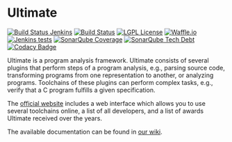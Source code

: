 # Ultimate
[![Build Status Jenkins](https://monteverdi.informatik.uni-freiburg.de/ci/buildStatus/icon?job=Ultimate (GitHub))](http://monteverdi.informatik.uni-freiburg.de/ci/job/Ultimate (GitHub))
[![Build Status](https://travis-ci.org/ultimate-pa/ultimate.svg)](https://travis-ci.org/ultimate-pa/ultimate)
[![LGPL License](http://img.shields.io/badge/license-LGPLv3-brightgreen.svg)](https://www.gnu.org/licenses/lgpl.html)
[![Waffle.io](https://img.shields.io/waffle/label/ultimate-pa/ultimate/in%20progress.svg?maxAge=1800)](https://waffle.io/ultimate-pa/ultimate)
[![Jenkins tests](https://img.shields.io/jenkins/t/https/monteverdi.informatik.uni-freiburg.de/ci/job/Ultimate%20Nightly.svg?maxAge=1800)]()
[![SonarQube Coverage](https://img.shields.io/sonar/https/monteverdi.informatik.uni-freiburg.de/sonar/de.uni_freiburg.informatik.ultimate:mavenparent/coverage.svg?maxAge=1800)](https://monteverdi.informatik.uni-freiburg.de/sonar/overview?id=6196)
[![SonarQube Tech Debt](https://img.shields.io/sonar/https/monteverdi.informatik.uni-freiburg.de/sonar/de.uni_freiburg.informatik.ultimate:mavenparent/tech_debt.svg?maxAge=1800)](https://monteverdi.informatik.uni-freiburg.de/sonar/overview?id=Ultimate%3AMavenParentUltimate)
[![Codacy Badge](https://api.codacy.com/project/badge/grade/b03e97ce2ee948eb974a211bbbfc6a2e)](https://www.codacy.com/app/ultimate-pa/ultimate)

Ultimate is a program analysis framework. Ultimate consists of several plugins that perform steps of a program analysis, e.g., parsing source code, transforming programs from one representation to another, or analyzing programs. Toolchains of these plugins can perform complex tasks, e.g., verify that a C program fulfills a given specification.

The [official website](https://ultimate.informatik.uni-freiburg.de/) includes a web interface which allows you to use several toolchains online, a list of all developers, and a list of awards Ultimate received over the years.

The available documentation can be found in [our wiki](https://github.com/ultimate-pa/ultimate/wiki).
